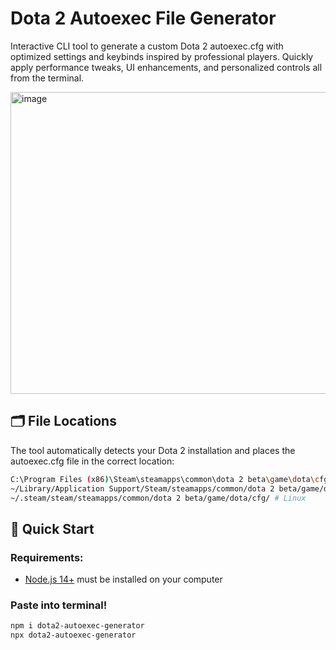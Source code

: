 ﻿# Dota 2 Autoexec File Generator
Interactive CLI tool to generate a custom Dota 2 autoexec.cfg with optimized settings and keybinds inspired by professional players. Quickly apply performance tweaks, UI enhancements, and personalized controls all from the terminal.

<img width="1107" height="483" alt="image" src="https://github.com/user-attachments/assets/bb30cf76-48a1-436e-9df4-a7f5171bca4f" />

## 🗂️ File Locations  
The tool automatically detects your Dota 2 installation and places the autoexec.cfg file in the correct location:
```bash
C:\Program Files (x86)\Steam\steamapps\common\dota 2 beta\game\dota\cfg\ # Windows
~/Library/Application Support/Steam/steamapps/common/dota 2 beta/game/dota/cfg/ # MacOS
~/.steam/steam/steamapps/common/dota 2 beta/game/dota/cfg/ # Linux
```
  
## 🚀 Quick Start

### Requirements:
- [Node.js 14+](https://nodejs.org/en/download) must be installed on your computer 

### Paste into terminal!
```bash
npm i dota2-autoexec-generator
npx dota2-autoexec-generator
```






